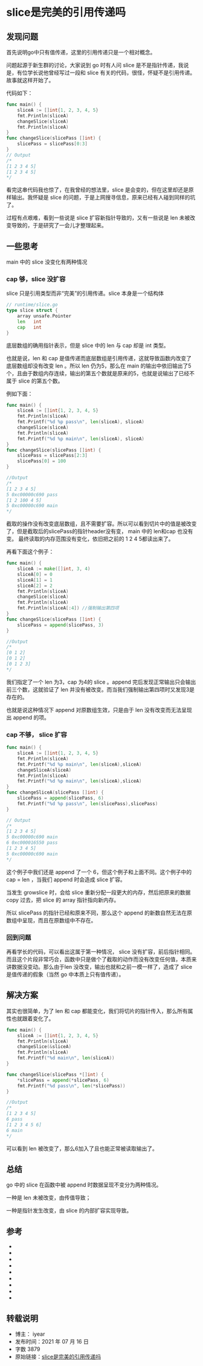 # slice是完美的引用传递吗

## 发现问题

首先说明go中只有值传递，这里的引用传递只是一个相对概念。

问题起源于新生群的讨论，大家说到 go 时有人问 slice 是不是指针传递，我说是，有位学长说他曾经写过一段和 slice 有关的代码，很怪，怀疑不是引用传递。故事就这样开始了。

代码如下：

```GO
func main() {
    sliceA := []int{1, 2, 3, 4, 5}
    fmt.Println(sliceA)
    changeSlice(sliceA)
    fmt.Println(sliceA)
}
func changeSlice(slicePass []int) {
    slicePass = slicePass[0:3]
}
// Output
/*
[1 2 3 4 5]
[1 2 3 4 5]
*/
```

看完这串代码我也惊了，在我曾经的想法里，slice 是会变的，但在这里却还是原样输出。我怀疑是 slice 的问题，于是上网搜寻信息，原来已经有人碰到同样的坑了。

过程有点艰难，看到一些说是 slice 扩容新指针导致的，又有一些说是 len 未被改变导致的，于是研究了一会儿才整理起来。

## 一些思考

main 中的 slice 没变化有两种情况

### cap 够，slice 没扩容

slice 只是引用类型而非“完美”的引用传递。slice 本身是一个结构体

```GO
// runtime/slice.go
type slice struct {
    array unsafe.Pointer
    len   int
    cap   int
}
```

底层数组的确用指针表示，但是 slice 中的 len 与 cap 却是 int 类型。

也就是说，len 和 cap 是值传递而底层数组是引用传递，这就导致函数内改变了底层数组却没有改变 len 。所以 len 仍为5，那么在 main 的输出中依旧输出了5个，且由于数组内存连续，输出的第五个数就是原来的5，也就是说输出了已经不属于 slice 的第五个数。

例如下面：

```GO
func main() {
    sliceA := []int{1, 2, 3, 4, 5}
    fmt.Println(sliceA)
    fmt.Printf("%d %p pass\n", len(sliceA), sliceA)
    changeSlice(sliceA)
    fmt.Println(sliceA)
    fmt.Printf("%d %p main\n", len(sliceA), sliceA)
}
func changeSlice(slicePass []int) {
    slicePass = slicePass[2:3]
    slicePass[0] = 100
}

//Output
/*
[1 2 3 4 5]
5 0xc00000c690 pass
[1 2 100 4 5]
5 0xc00000c690 main
*/
```

截取的操作没有改变底层数组，且不需要扩容。所以可以看到切片中的值是被改变了，但是截取后的slicePass的指针header没有变， main 中的 len和cap 也没有变。 最终读取的内存范围没有变化，依旧把之前的 1 2 4 5都读出来了。

再看下面这个例子：

```GO
func main() {
    sliceA := make([]int, 3, 4)
    sliceA[0] = 0
    sliceA[1] = 1
    sliceA[2] = 2
    fmt.Println(sliceA)
    changeSlice(sliceA)
    fmt.Println(sliceA)
    fmt.Println(sliceA[:4]) //强制输出第四项
}
func changeSlice(slicePass []int) {
    slicePass = append(slicePass, 3)
}

//Output
/*
[0 1 2]
[0 1 2]
[0 1 2 3]
*/
```

我们指定了一个 len 为3，cap 为4的 slice 。append 完后发现正常输出只会输出前三个数，这就验证了 len 并没有被改变。而当我们强制输出第四项时又发现3是存在的。

也就是说这种情况下 append 对原数组生效，只是由于 len 没有改变而无法呈现出 append 的项。

### cap 不够， slice 扩容

```GO
func main() {
    sliceA := []int{1, 2, 3, 4, 5}
    fmt.Println(sliceA)
    fmt.Printf("%d %p main\n", len(sliceA),sliceA)
    changeSliceA(sliceA)
    fmt.Println(sliceA)
    fmt.Printf("%d %p main\n", len(sliceA),sliceA)
}
func changeSliceA(slicePass []int) {
    slicePass = append(slicePass, 6)
    fmt.Printf("%d %p pass\n", len(slicePass),slicePass)
}

// Output
/*
[1 2 3 4 5]
5 0xc00000c690 main
6 0xc000016550 pass
[1 2 3 4 5]
5 0xc00000c690 main
*/
```

这个例子中我们还是 append 了一个 6，但这个例子和上面不同。这个例子中的 cap = len ，当我们 append 时会造成 slice 扩容。

当发生 growslice 时，会给 slice 重新分配一段更大的内存，然后把原来的数据 copy 过去，把 slice 的 array 指针指向新内存。

所以 slicePass 的指针已经和原来不同，那么这个 append 的新数自然无法在原数组中呈现，而且在原数组中不存在。

### 回到问题

再看学长的代码，可以看出这属于第一种情况， slice 没有扩容，前后指针相同。而且这个片段非常巧合，函数中只是做个了截取的动作而没有改变任何值，本质来讲数据没变动。那么由于len 没改变，输出也就和之前一模一样了，造成了 slice 是值传递的假象（当然 go 中本质上只有值传递）。

## 解决方案

其实也很简单，为了 len 和 cap 都能变化，我们将切片的指针传入，那么所有属性也就跟着变化了。

```GO
func main() {
    sliceA := []int{1, 2, 3, 4, 5}
    fmt.Println(sliceA)
    changeSlice(&sliceA)
    fmt.Println(sliceA)
    fmt.Printf("%d main\n", len(sliceA))
}

func changeSlice(slicePass *[]int) {
    *slicePass = append(*slicePass, 6)
    fmt.Printf("%d pass\n", len(*slicePass))
}

//Output
/*
[1 2 3 4 5]
6 pass
[1 2 3 4 5 6]
6 main
*/
```

可以看到 len 被改变了，那么6加入了且也能正常被读取输出了。

## 总结

go 中的 slice 在函数中被 append 时数据呈现不变分为两种情况。

一种是 len 未被改变，由传值导致；

一种是指针发生改变，由 slice 的内部扩容实现导致。

## 参考

- [](https://www.v2ex.com/t/662118)
- [](https://www.jb51.net/article/136199.htm)
- [](https://segmentfault.com/a/1190000006056800)
- [](https://www.v2ex.com/t/496496)
- [](https://www.v2ex.com/t/649712)
- [](https://www.v2ex.com/t/496496)
- [](https://www.v2ex.com/t/505352)
- [](https://www.v2ex.com/t/457592)
- [](https://www.golangtc.com/t/5565344ab09ecc3d42000026)

## 转载说明

- 博主： iyear
- 发布时间：2021 年 07 月 16 日
- 字数 3879
- 原始链接：[slice是完美的引用传递吗](https://blog.ljyngup.com/archives/868.html/)
